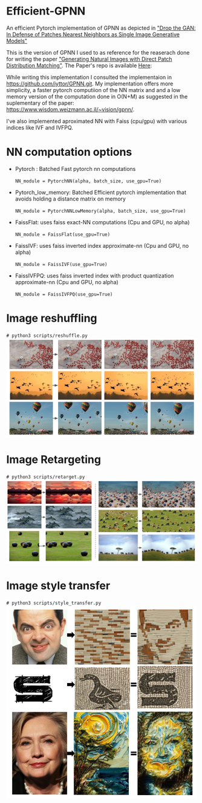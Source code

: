 # Efficient-GPNN
An efficient Pytorch implementation of GPNN as depicted in ["Drop the GAN: In Defense of Patches Nearest Neighbors as Single Image Generative Models"](https://arxiv.org/abs/2103.15545)

This is the version of GPNN I used to as reference for the reaserach done for writing the paper ["Generating Natural Images with Direct Patch Distribution Matching"](https://arxiv.org/abs/2203.11862).
The Paper's repo is available [Here](https://github.com/ariel415el/GPDM): 

While writing this implementation I consulted the implementaion in https://github.com/iyttor/GPNN.git.
My implementation offers more simplicity, a faster pytorch computiion of the NN matrix and and a low memory version of the computation done in O(N+M) as 
suggested in the suplementary of the paper: https://www.wisdom.weizmann.ac.il/~vision/gpnn/.

I've also implemented aproximated NN with Faiss (cpu/gpu) with various indices like IVF and IVFPQ.


# NN computation options
- Pytorch : Batched Fast pytorch nn computations

  `NN_module = PytorchNN(alpha, batch_size, use_gpu=True)`
- Pytorch_low_memory: Batched Efficient pytorch implementation that avoids holding a distance matrix on memory

  `NN_module = PytorchNNLowMemory(alpha, batch_size, use_gpu=True)`
- FaissFlat: uses faiss exact-NN computations (Cpu and GPU, no alpha)

  `NN_module = FaissFlat(use_gpu=True)`
- FaissIVF: uses faiss inverted index approximate-nn (Cpu and GPU, no alpha)

  `NN_module = FaissIVF(use_gpu=True)`
- FaissIVFPQ: uses faiss inverted index with product quantization approximate-nn (Cpu and GPU, no alpha)
  
  `NN_module = FaissIVFPQ(use_gpu=True)`


# Image reshuffling
`# python3 scripts/reshuffle.py`
![reshuffle](/Readme_images/reshuffle.png)

# Image Retargeting
`# python3 scripts/retarget.py`
![retarget](/Readme_images/retarget.png)

# Image style transfer
`# python3 scripts/style_transfer.py`
![style_transfer](/Readme_images/style_transfer.png)
